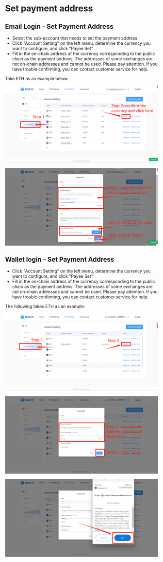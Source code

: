 # Set payment address

## Email Login - Set Payment Address&#x20;

* Select the sub-account that needs to set the payment address&#x20;
* Click "Account Setting" on the left menu, determine the currency you want to configure, and click "Payee Set" .
* Fill in the on-chain address of the currency corresponding to the public chain as the payment address. The addresses of some exchanges are not on-chain addresses and cannot be used. Please pay attention. If you have trouble confirming, you can contact customer service for help.&#x20;

Take ETH as an example below:&#x20;

![](<../../.gitbook/assets/image(4).png>)

![](<../../.gitbook/assets/image(23).png>)

## Wallet login - Set Payment Address&#x20;

* Click "Account Setting" on the left menu, determine the currency you want to configure, and click "Payee Set"&#x20;
* Fill in the on-chain address of the currency corresponding to the public chain as the payment address. The addresses of some exchanges are not on-chain addresses and cannot be used. Please pay attention. If you have trouble confirming, you can contact customer service for help.&#x20;

The following takes ETH as an example:

![](<../../.gitbook/assets/image(22).png>)

![](<../../.gitbook/assets/image(7).png>)

![](<../../.gitbook/assets/image(5).png>)

